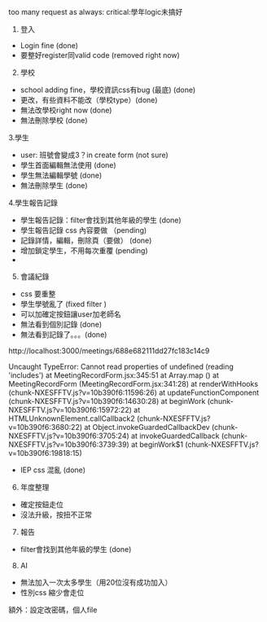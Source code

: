 too many request as always: 
critical:學年logic未搞好

1. 登入
- Login fine (done)
- 要整好register同valid code (removed right now)

2. 學校
- school adding fine，學校資訊css有bug (最底) (done)
- 更改，有些資料不能改（學校type）(done)
- 無法改學校right now (done)
- 無法刪除學校 (done)


3.學生
- user: 班號會變成3？in create form (not sure)
- 學生首面編輯無法使用 (done)
- 學生無法編輯學號 (done)
- 無法刪除學生 (done)

4.學生報告記錄
- 學生報告記錄：filter會找到其他年級的學生 (done)
- 學生報告記錄 css 內容要做 （pending)
- 記錄詳情，編輯，刪除頁（要做） (done)
- 增加鎖定學生，不用每次重覆 (pending)
- 

5. 會議紀錄
- css 要重整
- 學生學號亂了 (fixed filter )
- 可以加確定按鈕讓user加老師名
- 無法看到個別記錄 (done)
- 無法看到記錄了。。。(done)

http://localhost:3000/meetings/688e682111dd27fc183c14c9

Uncaught TypeError: Cannot read properties of undefined (reading 'includes')
    at MeetingRecordForm.jsx:345:51
    at Array.map (<anonymous>)
    at MeetingRecordForm (MeetingRecordForm.jsx:341:28)
    at renderWithHooks (chunk-NXESFFTV.js?v=10b390f6:11596:26)
    at updateFunctionComponent (chunk-NXESFFTV.js?v=10b390f6:14630:28)
    at beginWork (chunk-NXESFFTV.js?v=10b390f6:15972:22)
    at HTMLUnknownElement.callCallback2 (chunk-NXESFFTV.js?v=10b390f6:3680:22)
    at Object.invokeGuardedCallbackDev (chunk-NXESFFTV.js?v=10b390f6:3705:24)
    at invokeGuardedCallback (chunk-NXESFFTV.js?v=10b390f6:3739:39)
    at beginWork$1 (chunk-NXESFFTV.js?v=10b390f6:19818:15)

- IEP css 混亂 (done)

6. 年度整理
- 確定按鈕走位 
- 沒法升級，按扭不正常

7. 報告
- filter會找到其他年級的學生 (done)

8. AI
- 無法加入一次太多學生（用20位沒有成功加入）
- 性別css 縮少會走位


額外：設定改密碼，個人file